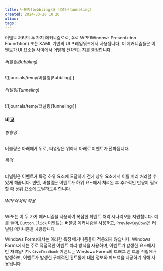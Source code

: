 ```yaml
---
title: 버블링(bubbling)과 터널링(tunneling)
created: 2024-03-28 10:20
alias:
tags:
---
```

이벤트 처리의 두 가지 메커니즘으로, 주로 WPF(Windows Presentation Foundation) 또는 XAML 기반의 UI 프레임워크에서 사용됩니다. 이 메커니즘들은 이벤트가 UI 요소들 사이에서 어떻게 전파되는지를 결정합니다.

###### 버블링(Bubbling)
![[journals/temp/버블링(Bubbling)]]


###### 터널링(Tunneling)
![[journals/temp/터널링(Tunneling)]]


### 비교
###### 방향성
버블링은 아래에서 위로, 터널링은 위에서 아래로 이벤트가 전파됩니다.
###### 목적 
터널링은 이벤트가 특정 하위 요소에 도달하기 전에 
상위 요소에서 이를 미리 처리할 수 있게 해줍니다. 
반면, 버블링은 이벤트가 하위 요소에서 처리된 후 
추가적인 반응이 필요할 때 상위 요소에 도달하도록 합니다.
###### WPF에서의 적용
WPF는 이 두 가지 메커니즘을 사용하여 복잡한 이벤트 처리 시나리오를 지원합니다. 
예를 들어, `Button.Click` 이벤트는 버블링 메커니즘을 사용하고, 
`PreviewKeyDown`은 터널링 메커니즘을 사용합니다.

Windows Forms에서는 이러한 특정 메커니즘들이 적용되지 않습니다.
Windows Forms에서는 주로 직접적인 이벤트 처리 방식을 사용하며, 이벤트가 발생한 요소에서만 처리됩니다. 
`GiveFeedback` 이벤트는 Windows Forms의 드래그 앤 드롭 작업에서 발생하며, 이벤트가 발생한 구체적인 컨트롤에 대한 정보와 피드백을 제공하기 위해 사용됩니다.